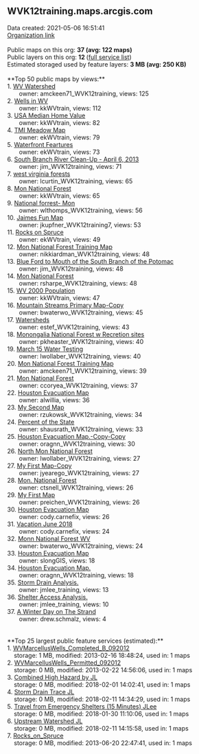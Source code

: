 <h2>WVK12training.maps.arcgis.com</h2> Data created: 2021-05-06 16:51:41 <br /><a target='new' href='https://WVK12training.maps.arcgis.com'>Organization link</a><br /><br />Public maps on this org: <b>37 (avg: 122 maps)</b><br />Public layers on this org: <b>12 </b>(<a target='new' href='https://services.arcgis.com/xWzwOwbfOFfpZ2A2/ArcGIS/rest/services'>full service list</a>)<br />Estimated storaged used by feature layers: <b>3 MB (avg: 250 KB)</b><br /><br />**Top 50 public maps by views:**<br />  1. <a target='new' href='https://www.arcgis.com/home/item.html?id=fd01c551178b4227bb2609378a2eb92e'>WV Watershed</a> <br />  &nbsp;&nbsp;&nbsp;&nbsp; &nbsp;&nbsp;owner: amckeen71_WVK12training, views: 125<br />  2. <a target='new' href='https://www.arcgis.com/home/item.html?id=b2388d8b5fc54a6ea1f3639de17b3665'>Wells in WV</a> <br />  &nbsp;&nbsp;&nbsp;&nbsp; &nbsp;&nbsp;owner: kkWVtrain, views: 112<br />  3. <a target='new' href='https://www.arcgis.com/home/item.html?id=95b5c7465ca54e6e9d45fc06dea770d5'>USA Median Home Value</a> <br />  &nbsp;&nbsp;&nbsp;&nbsp; &nbsp;&nbsp;owner: kkWVtrain, views: 82<br />  4. <a target='new' href='https://www.arcgis.com/home/item.html?id=9e543d20eb8742348dfe4eefad7818d6'>TMI Meadow Map</a> <br />  &nbsp;&nbsp;&nbsp;&nbsp; &nbsp;&nbsp;owner: ekWVtrain, views: 79<br />  5. <a target='new' href='https://www.arcgis.com/home/item.html?id=eed29b4ccf7a497cad33f2fb6e761d23'>Waterfront Feartures</a> <br />  &nbsp;&nbsp;&nbsp;&nbsp; &nbsp;&nbsp;owner: ekWVtrain, views: 73<br />  6. <a target='new' href='https://www.arcgis.com/home/item.html?id=ca7aa21ddceb492c8127e0a3608e837f'>South Branch River Clean-Up - April 6, 2013</a> <br />  &nbsp;&nbsp;&nbsp;&nbsp; &nbsp;&nbsp;owner: jim_WVK12training, views: 71<br />  7. <a target='new' href='https://www.arcgis.com/home/item.html?id=5c611af29afb4005b01a21f3afa0ffdc'>west virginia forests</a> <br />  &nbsp;&nbsp;&nbsp;&nbsp; &nbsp;&nbsp;owner: lcurtin_WVK12training, views: 65<br />  8. <a target='new' href='https://www.arcgis.com/home/item.html?id=4a5e5a670a0543a393b547a6b83d4dc7'>Mon National Forest</a> <br />  &nbsp;&nbsp;&nbsp;&nbsp; &nbsp;&nbsp;owner: kkWVtrain, views: 65<br />  9. <a target='new' href='https://www.arcgis.com/home/item.html?id=143825cac913421ebed356d0bd46b34b'>National forrest- Mon</a> <br />  &nbsp;&nbsp;&nbsp;&nbsp; &nbsp;&nbsp;owner: wlthomps_WVK12training, views: 56<br />  10. <a target='new' href='https://www.arcgis.com/home/item.html?id=582c18d802274a8aa146ccbfca97ec08'>Jaimes Fun Map</a> <br />  &nbsp;&nbsp;&nbsp;&nbsp; &nbsp;&nbsp;owner: jkupfner_WVK12training7, views: 53<br />  11. <a target='new' href='https://www.arcgis.com/home/item.html?id=25181f95fa5a4c72a287a635f51fd990'>Rocks on Spruce</a> <br />  &nbsp;&nbsp;&nbsp;&nbsp; &nbsp;&nbsp;owner: ekWVtrain, views: 49<br />  12. <a target='new' href='https://www.arcgis.com/home/item.html?id=ee11ef070ceb4ff8a3473776848ae19b'>Mon National Forest Training Map</a> <br />  &nbsp;&nbsp;&nbsp;&nbsp; &nbsp;&nbsp;owner: nikkiardman_WVK12training, views: 48<br />  13. <a target='new' href='https://www.arcgis.com/home/item.html?id=be90ee5b7ea14adfadce83b3fe9c6d05'>Blue Ford to Mouth of the South Branch of the Potomac</a> <br />  &nbsp;&nbsp;&nbsp;&nbsp; &nbsp;&nbsp;owner: jim_WVK12training, views: 48<br />  14. <a target='new' href='https://www.arcgis.com/home/item.html?id=374689cc6212416badc95facf5547e58'>Mon National Forest</a> <br />  &nbsp;&nbsp;&nbsp;&nbsp; &nbsp;&nbsp;owner: rsharpe_WVK12training, views: 48<br />  15. <a target='new' href='https://www.arcgis.com/home/item.html?id=cd41b4d3eef1482a9cfa5108d79e3d05'>WV 2000 Population</a> <br />  &nbsp;&nbsp;&nbsp;&nbsp; &nbsp;&nbsp;owner: kkWVtrain, views: 47<br />  16. <a target='new' href='https://www.arcgis.com/home/item.html?id=8362e1c7d7a749b6bae485d6e10b0353'>Mountain Streams Primary Map-Copy</a> <br />  &nbsp;&nbsp;&nbsp;&nbsp; &nbsp;&nbsp;owner: bwaterwo_WVK12training, views: 45<br />  17. <a target='new' href='https://www.arcgis.com/home/item.html?id=0691193d224a427ea369cb5a214b88ed'>Watersheds</a> <br />  &nbsp;&nbsp;&nbsp;&nbsp; &nbsp;&nbsp;owner: estef_WVK12training, views: 43<br />  18. <a target='new' href='https://www.arcgis.com/home/item.html?id=e6fd26a873c4495cbdbb8278eee415f9'>Monongalia National Forest w Recretion sites</a> <br />  &nbsp;&nbsp;&nbsp;&nbsp; &nbsp;&nbsp;owner: pkheaster_WVK12training, views: 40<br />  19. <a target='new' href='https://www.arcgis.com/home/item.html?id=ab82451ed78f41b9a8ce84193efc6f70'>March 15 Water Testing</a> <br />  &nbsp;&nbsp;&nbsp;&nbsp; &nbsp;&nbsp;owner: lwollaber_WVK12training, views: 40<br />  20. <a target='new' href='https://www.arcgis.com/home/item.html?id=ba6f1c28724f44dea28310e243f96554'>Mon National Forest Training Map</a> <br />  &nbsp;&nbsp;&nbsp;&nbsp; &nbsp;&nbsp;owner: amckeen71_WVK12training, views: 39<br />  21. <a target='new' href='https://www.arcgis.com/home/item.html?id=8f9ca88ba01a4914a51447e4bf6eada6'>Mon National Forest</a> <br />  &nbsp;&nbsp;&nbsp;&nbsp; &nbsp;&nbsp;owner: ccoryea_WVK12training, views: 37<br />  22. <a target='new' href='https://www.arcgis.com/home/item.html?id=2dab07069978492082134d37e81bd1ee'>Houston Evacuation Map</a> <br />  &nbsp;&nbsp;&nbsp;&nbsp; &nbsp;&nbsp;owner: alwillia, views: 36<br />  23. <a target='new' href='https://www.arcgis.com/home/item.html?id=6bfc3a4d486a4b5496771f8acc8a64d7'>My Second Map</a> <br />  &nbsp;&nbsp;&nbsp;&nbsp; &nbsp;&nbsp;owner: rzukowsk_WVK12training, views: 34<br />  24. <a target='new' href='https://www.arcgis.com/home/item.html?id=dd41e3c5ec424f8b80e590202673093c'>Percent of the State</a> <br />  &nbsp;&nbsp;&nbsp;&nbsp; &nbsp;&nbsp;owner: shausrath_WVK12training, views: 33<br />  25. <a target='new' href='https://www.arcgis.com/home/item.html?id=48a2f7813f37416ba6566a76271d92a8'>Houston Evacuation Map.-Copy-Copy</a> <br />  &nbsp;&nbsp;&nbsp;&nbsp; &nbsp;&nbsp;owner: oragnn_WVK12training, views: 30<br />  26. <a target='new' href='https://www.arcgis.com/home/item.html?id=f3b1c265760f453a81392aae9df0ee44'>North Mon National Forest</a> <br />  &nbsp;&nbsp;&nbsp;&nbsp; &nbsp;&nbsp;owner: lwollaber_WVK12training, views: 27<br />  27. <a target='new' href='https://www.arcgis.com/home/item.html?id=74f49618fd2a4946ac2f3c1bcba439af'>My First Map-Copy</a> <br />  &nbsp;&nbsp;&nbsp;&nbsp; &nbsp;&nbsp;owner: jyearego_WVK12training, views: 27<br />  28. <a target='new' href='https://www.arcgis.com/home/item.html?id=95d286f0cef04793ad7cb1d840890ac2'>Mon. National Forest</a> <br />  &nbsp;&nbsp;&nbsp;&nbsp; &nbsp;&nbsp;owner: ctsnell_WVK12training, views: 26<br />  29. <a target='new' href='https://www.arcgis.com/home/item.html?id=181f00435df04688a9feeeb21aa8d984'>My First Map</a> <br />  &nbsp;&nbsp;&nbsp;&nbsp; &nbsp;&nbsp;owner: preichen_WVK12training, views: 26<br />  30. <a target='new' href='https://www.arcgis.com/home/item.html?id=a4468567ae47489296a43feee1cbd424'>Houston Evacuation Map</a> <br />  &nbsp;&nbsp;&nbsp;&nbsp; &nbsp;&nbsp;owner: cody.carnefix, views: 26<br />  31. <a target='new' href='https://www.arcgis.com/home/item.html?id=057971c20c33402a913beba53de1a88a'>Vacation June 2018</a> <br />  &nbsp;&nbsp;&nbsp;&nbsp; &nbsp;&nbsp;owner: cody.carnefix, views: 24<br />  32. <a target='new' href='https://www.arcgis.com/home/item.html?id=b0793bcf1c8d4e568a236c6a11f8e2eb'>Monn National Forest WV</a> <br />  &nbsp;&nbsp;&nbsp;&nbsp; &nbsp;&nbsp;owner: bwaterwo_WVK12training, views: 24<br />  33. <a target='new' href='https://www.arcgis.com/home/item.html?id=2c6cf34cbe434b4597f825698e80548f'>Houston Evacuation Map</a> <br />  &nbsp;&nbsp;&nbsp;&nbsp; &nbsp;&nbsp;owner: slongGIS, views: 18<br />  34. <a target='new' href='https://www.arcgis.com/home/item.html?id=95c28c4f84364847b72b0afe1846cecd'>Houston Evacuation Map.</a> <br />  &nbsp;&nbsp;&nbsp;&nbsp; &nbsp;&nbsp;owner: oragnn_WVK12training, views: 18<br />  35. <a target='new' href='https://www.arcgis.com/home/item.html?id=c08d2000aa82463fb53412fb198ff094'>Storm Drain Analysis.</a> <br />  &nbsp;&nbsp;&nbsp;&nbsp; &nbsp;&nbsp;owner: jmlee_training, views: 13<br />  36. <a target='new' href='https://www.arcgis.com/home/item.html?id=672c5b2dd0c04cc1a22fe4e2d891653c'>Shelter Access Analysis.</a> <br />  &nbsp;&nbsp;&nbsp;&nbsp; &nbsp;&nbsp;owner: jmlee_training, views: 10<br />  37. <a target='new' href='https://www.arcgis.com/home/item.html?id=a2afd3d754bc4adfae2034bac35d4bb8'>A Winter Day on The Strand</a> <br />  &nbsp;&nbsp;&nbsp;&nbsp; &nbsp;&nbsp;owner: drew.schmalz, views: 4<br /><br /><br />**Top 25 largest public feature services (estimated):**<br /> 1. <a target='new' href='https://www.arcgis.com/home/item.html?id=5ed4737a41f640688ea5b5c78774b88e'>WVMarcellusWells_Completed_B_092012</a><br /> &nbsp;&nbsp;&nbsp;&nbsp;storage: 1 MB, modified: 2013-02-16 18:48:24,  used in: 1 maps<br /> 2. <a target='new' href='https://www.arcgis.com/home/item.html?id=b90bb79d68cd49708cc092aa9e49820d'>WVMarcellusWells_Permitted_092012</a><br /> &nbsp;&nbsp;&nbsp;&nbsp;storage: 0 MB, modified: 2013-02-22 14:56:06,  used in: 1 maps<br /> 3. <a target='new' href='https://www.arcgis.com/home/item.html?id=1e75b0cdf1bc4cbe8490e43961379cda'>Combined High Hazard by JL</a><br /> &nbsp;&nbsp;&nbsp;&nbsp;storage: 0 MB, modified: 2018-02-01 14:02:41,  used in: 1 maps<br /> 4. <a target='new' href='https://www.arcgis.com/home/item.html?id=f6eff5a299cb4790b091c0d3aa932c0c'>Storm Drain Trace JL</a><br /> &nbsp;&nbsp;&nbsp;&nbsp;storage: 0 MB, modified: 2018-02-11 14:34:29,  used in: 1 maps<br /> 5. <a target='new' href='https://www.arcgis.com/home/item.html?id=b9d806a767914875a9f76a29caf10d12'>Travel from Emergency Shelters (15 Minutes) JLee</a><br /> &nbsp;&nbsp;&nbsp;&nbsp;storage: 0 MB, modified: 2018-01-30 11:10:06,  used in: 1 maps<br /> 6. <a target='new' href='https://www.arcgis.com/home/item.html?id=8c1f88c0162e4358bb2cefacb2b4d617'>Upstream Watershed JL</a><br /> &nbsp;&nbsp;&nbsp;&nbsp;storage: 0 MB, modified: 2018-02-11 14:15:58,  used in: 1 maps<br /> 7. <a target='new' href='https://www.arcgis.com/home/item.html?id=66d00f38735e4df98549f17013e429b6'>Rocks_on_Spruce</a><br /> &nbsp;&nbsp;&nbsp;&nbsp;storage: 0 MB, modified: 2013-06-20 22:47:41,  used in: 1 maps<br />